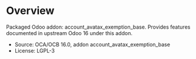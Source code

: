 # Overview

Packaged Odoo addon: account_avatax_exemption_base. Provides features documented in upstream Odoo 16 under this addon.

- Source: OCA/OCB 16.0, addon account_avatax_exemption_base
- License: LGPL-3
